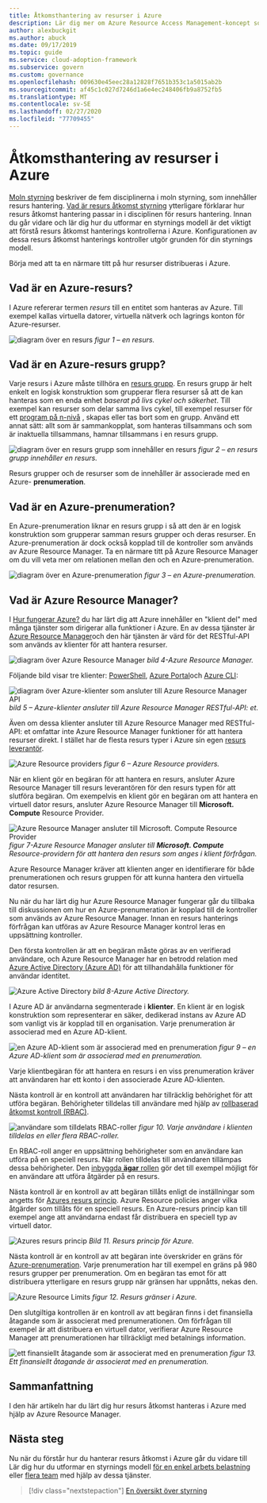 ```yaml
---
title: Åtkomsthantering av resurser i Azure
description: Lär dig mer om Azure Resource Access Management-koncept som Azure Resource Manager, prenumerationer, resurs grupper och resurser.
author: alexbuckgit
ms.author: abuck
ms.date: 09/17/2019
ms.topic: guide
ms.service: cloud-adoption-framework
ms.subservice: govern
ms.custom: governance
ms.openlocfilehash: 009630e45eec28a12828f7651b353c1a5015ab2b
ms.sourcegitcommit: af45c1c027d7246d1a6e4ec248406fb9a8752fb5
ms.translationtype: MT
ms.contentlocale: sv-SE
ms.lasthandoff: 02/27/2020
ms.locfileid: "77709455"
---
```

# <a name="resource-access-management-in-azure"></a>Åtkomsthantering av resurser i Azure

[Moln styrning](../index.md) beskriver de fem disciplinerna i moln styrning, som innehåller resurs hantering. [Vad är resurs åtkomst styrning](./index.md) ytterligare förklarar hur resurs åtkomst hantering passar in i disciplinen för resurs hantering. Innan du går vidare och lär dig hur du utformar en styrnings modell är det viktigt att förstå resurs åtkomst hanterings kontrollerna i Azure. Konfigurationen av dessa resurs åtkomst hanterings kontroller utgör grunden för din styrnings modell.

Börja med att ta en närmare titt på hur resurser distribueras i Azure.

<!-- markdownlint-disable MD026 -->

## <a name="what-is-an-azure-resource"></a>Vad är en Azure-resurs?

I Azure refererar termen _resurs_ till en entitet som hanteras av Azure. Till exempel kallas virtuella datorer, virtuella nätverk och lagrings konton för Azure-resurser.

![diagram över en resurs](../../_images/govern/design/governance-1-9.png)
*figur 1 – en resurs.*

## <a name="what-is-an-azure-resource-group"></a>Vad är en Azure-resurs grupp?

Varje resurs i Azure måste tillhöra en [resurs grupp](https://docs.microsoft.com/azure/azure-resource-manager/resource-group-overview#resource-groups). En resurs grupp är helt enkelt en logisk konstruktion som grupperar flera resurser så att de kan hanteras som en enda enhet _baserat på livs cykel och säkerhet_. Till exempel kan resurser som delar samma livs cykel, till exempel resurser för ett [program på n-nivå](https://docs.microsoft.com/azure/architecture/guide/architecture-styles/n-tier) , skapas eller tas bort som en grupp. Använd ett annat sätt: allt som är sammankopplat, som hanteras tillsammans och som är inaktuella tillsammans, hamnar tillsammans i en resurs grupp.

![diagram över en resurs grupp som innehåller en resurs](../../_images/govern/design/governance-1-10.png)
*figur 2 – en resurs grupp innehåller en resurs.*

Resurs grupper och de resurser som de innehåller är associerade med en Azure- **prenumeration**.

## <a name="what-is-an-azure-subscription"></a>Vad är en Azure-prenumeration?

En Azure-prenumeration liknar en resurs grupp i så att den är en logisk konstruktion som grupperar samman resurs grupper och deras resurser. En Azure-prenumeration är dock också kopplad till de kontroller som används av Azure Resource Manager. Ta en närmare titt på Azure Resource Manager om du vill veta mer om relationen mellan den och en Azure-prenumeration.

![diagram över en Azure-prenumeration](../../_images/govern/design/governance-1-11.png)
*figur 3 – en Azure-prenumeration.*

## <a name="what-is-azure-resource-manager"></a>Vad är Azure Resource Manager?

I [Hur fungerar Azure?](../../getting-started/what-is-azure.md) du har lärt dig att Azure innehåller en "klient del" med många tjänster som dirigerar alla funktioner i Azure. En av dessa tjänster är [Azure Resource Manager](https://docs.microsoft.com/azure/azure-resource-manager)och den här tjänsten är värd för det RESTful-API som används av klienter för att hantera resurser.

![diagram över Azure Resource Manager](../../_images/govern/design/governance-1-12.png)
*bild 4-Azure Resource Manager.*

Följande bild visar tre klienter: [PowerShell](https://docs.microsoft.com/powershell/azure/overview), [Azure Portal](https://portal.azure.com)och [Azure CLI](https://docs.microsoft.com/cli/azure):

![diagram över Azure-klienter som ansluter till Azure Resource Manager API](../../_images/govern/design/governance-1-13.png)
*bild 5 – Azure-klienter ansluter till Azure Resource Manager RESTful-API: et.*

Även om dessa klienter ansluter till Azure Resource Manager med RESTful-API: et omfattar inte Azure Resource Manager funktioner för att hantera resurser direkt. I stället har de flesta resurs typer i Azure sin egen [resurs leverantör](https://docs.microsoft.com/azure/azure-resource-manager/resource-group-overview#terminology).

![Azure Resource providers](../../_images/govern/design/governance-1-14.png)
*figur 6 – Azure Resource providers.*

När en klient gör en begäran för att hantera en resurs, ansluter Azure Resource Manager till resurs leverantören för den resurs typen för att slutföra begäran. Om exempelvis en klient gör en begäran om att hantera en virtuell dator resurs, ansluter Azure Resource Manager till **Microsoft. Compute** Resource Provider.

![Azure Resource Manager ansluter till Microsoft. Compute Resource Provider](../../_images/govern/design/governance-1-15.png)
*figur 7-Azure Resource Manager ansluter till **Microsoft. Compute** Resource-providern för att hantera den resurs som anges i klient förfrågan.*

Azure Resource Manager kräver att klienten anger en identifierare för både prenumerationen och resurs gruppen för att kunna hantera den virtuella dator resursen.

Nu när du har lärt dig hur Azure Resource Manager fungerar går du tillbaka till diskussionen om hur en Azure-prenumeration är kopplad till de kontroller som används av Azure Resource Manager. Innan en resurs hanterings förfrågan kan utföras av Azure Resource Manager kontrol leras en uppsättning kontroller.

Den första kontrollen är att en begäran måste göras av en verifierad användare, och Azure Resource Manager har en betrodd relation med [Azure Active Directory (Azure AD)](https://docs.microsoft.com/azure/active-directory) för att tillhandahålla funktioner för användar identitet.

![Azure Active Directory](../../_images/govern/design/governance-1-16.png)
*bild 8-Azure Active Directory.*

I Azure AD är användarna segmenterade i **klienter**. En klient är en logisk konstruktion som representerar en säker, dedikerad instans av Azure AD som vanligt vis är kopplad till en organisation. Varje prenumeration är associerad med en Azure AD-klient.

![en Azure AD-klient som är associerad med en prenumeration](../../_images/govern/design/governance-1-17.png)
*figur 9 – en Azure AD-klient som är associerad med en prenumeration.*

Varje klientbegäran för att hantera en resurs i en viss prenumeration kräver att användaren har ett konto i den associerade Azure AD-klienten.

Nästa kontroll är en kontroll att användaren har tillräcklig behörighet för att utföra begäran. Behörigheter tilldelas till användare med hjälp av [rollbaserad åtkomst kontroll (RBAC)](https://docs.microsoft.com/azure/role-based-access-control).

![användare som tilldelats RBAC-roller](../../_images/govern/design/governance-1-18.png)
*figur 10. Varje användare i klienten tilldelas en eller flera RBAC-roller.*

En RBAC-roll anger en uppsättning behörigheter som en användare kan utföra på en speciell resurs. När rollen tilldelas till användaren tillämpas dessa behörigheter. Den [inbyggda **ägar** rollen](https://docs.microsoft.com/azure/role-based-access-control/built-in-roles#owner) gör det till exempel möjligt för en användare att utföra åtgärder på en resurs.

Nästa kontroll är en kontroll av att begäran tillåts enligt de inställningar som angetts för [Azures resurs princip](https://docs.microsoft.com/azure/governance/policy). Azure Resource policies anger vilka åtgärder som tillåts för en speciell resurs. En Azure-resurs princip kan till exempel ange att användarna endast får distribuera en speciell typ av virtuell dator.

![Azures resurs princip](../../_images/govern/design/governance-1-19.png)
*Bild 11. Resurs princip för Azure.*

Nästa kontroll är en kontroll av att begäran inte överskrider en gräns för [Azure-prenumeration](https://docs.microsoft.com/azure/azure-subscription-service-limits). Varje prenumeration har till exempel en gräns på 980 resurs grupper per prenumeration. Om en begäran tas emot för att distribuera ytterligare en resurs grupp när gränsen har uppnåtts, nekas den.

![Azure Resource Limits](../../_images/govern/design/governance-1-20.png)
*figur 12. Resurs gränser i Azure.*

Den slutgiltiga kontrollen är en kontroll av att begäran finns i det finansiella åtagande som är associerat med prenumerationen. Om förfrågan till exempel är att distribuera en virtuell dator, verifierar Azure Resource Manager att prenumerationen har tillräckligt med betalnings information.

![ett finansiellt åtagande som är associerat med en prenumeration](../../_images/govern/design/governance-1-21.png)
*figur 13. Ett finansiellt åtagande är associerat med en prenumeration.*

## <a name="summary"></a>Sammanfattning

I den här artikeln har du lärt dig hur resurs åtkomst hanteras i Azure med hjälp av Azure Resource Manager.

## <a name="next-steps"></a>Nästa steg

Nu när du förstår hur du hanterar resurs åtkomst i Azure går du vidare till Lär dig hur du utformar en styrnings modell [för en enkel arbets belastning](./governance-simple-workload.md) eller [flera team](./governance-multiple-teams.md) med hjälp av dessa tjänster.

> [!div class="nextstepaction"]
> [En översikt över styrning](../index.md)
